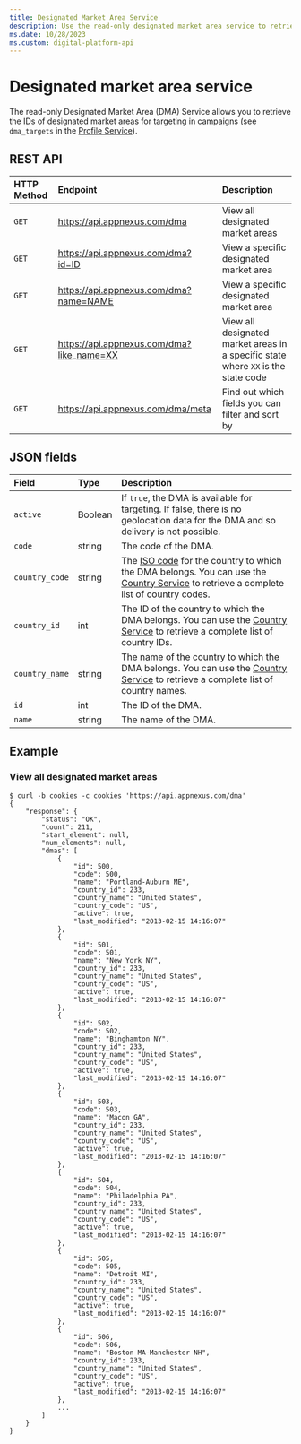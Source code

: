 ```yaml
---
title: Designated Market Area Service
description: Use the read-only designated market area service to retrieve the IDs of designated market areas for targeting in campaigns.
ms.date: 10/28/2023
ms.custom: digital-platform-api
---
```


# Designated market area service

The read-only Designated Market Area (DMA) Service allows you to retrieve the IDs of designated market areas for targeting in campaigns (see `dma_targets` in the [Profile Service](./profile-service.md)).

## REST API

| HTTP Method | Endpoint | Description |
|:---|:---|:---|
| `GET` | https://api.appnexus.com/dma | View all designated market areas |
| `GET` | https://api.appnexus.com/dma?id=ID | View a specific designated market area |
| `GET` | https://api.appnexus.com/dma?name=NAME | View a specific designated market area |
| `GET` | https://api.appnexus.com/dma?like_name=XX | View all designated market areas in a specific state where `XX` is the state code |
| `GET` | https://api.appnexus.com/dma/meta | Find out which fields you can filter and sort by |

## JSON fields

| Field | Type | Description |
|:---|:---|:---|
| `active` | Boolean | If `true`, the DMA is available for targeting. If false, there is no geolocation data for the DMA and so delivery is not possible. |
| `code` | string | The code of the DMA. |
| `country_code` | string | The [ISO code](https://dev.maxmind.com/geoip/release-notes/2022#geoip-legacy-databases-have-been-retired) for the country to which the DMA belongs. You can use the [Country Service](./country-service.md) to retrieve a complete list of country codes. |
| `country_id` | int | The ID of the country to which the DMA belongs. You can use the [Country Service](./country-service.md) to retrieve a complete list of country IDs. |
| `country_name` | string | The name of the country to which the DMA belongs. You can use the [Country Service](./country-service.md) to retrieve a complete list of country names. |
| `id` | int | The ID of the DMA. |
| `name` | string | The name of the DMA. |

## Example

### View all designated market areas

```
$ curl -b cookies -c cookies 'https://api.appnexus.com/dma'
{
    "response": {
        "status": "OK",
        "count": 211,
        "start_element": null,
        "num_elements": null,
        "dmas": [
            {
                "id": 500,
                "code": 500,
                "name": "Portland-Auburn ME",
                "country_id": 233,
                "country_name": "United States",
                "country_code": "US",
                "active": true,
                "last_modified": "2013-02-15 14:16:07"
            },
            {
                "id": 501,
                "code": 501,
                "name": "New York NY",
                "country_id": 233,
                "country_name": "United States",
                "country_code": "US",
                "active": true,
                "last_modified": "2013-02-15 14:16:07"
            },
            {
                "id": 502,
                "code": 502,
                "name": "Binghamton NY",
                "country_id": 233,
                "country_name": "United States",
                "country_code": "US",
                "active": true,
                "last_modified": "2013-02-15 14:16:07"
            },
            {
                "id": 503,
                "code": 503,
                "name": "Macon GA",
                "country_id": 233,
                "country_name": "United States",
                "country_code": "US",
                "active": true,
                "last_modified": "2013-02-15 14:16:07"
            },
            {
                "id": 504,
                "code": 504,
                "name": "Philadelphia PA",
                "country_id": 233,
                "country_name": "United States",
                "country_code": "US",
                "active": true,
                "last_modified": "2013-02-15 14:16:07"
            },
            {
                "id": 505,
                "code": 505,
                "name": "Detroit MI",
                "country_id": 233,
                "country_name": "United States",
                "country_code": "US",
                "active": true,
                "last_modified": "2013-02-15 14:16:07"
            },
            {
                "id": 506,
                "code": 506,
                "name": "Boston MA-Manchester NH",
                "country_id": 233,
                "country_name": "United States",
                "country_code": "US",
                "active": true,
                "last_modified": "2013-02-15 14:16:07"
            },
            ...
        ]
    }
}
```
